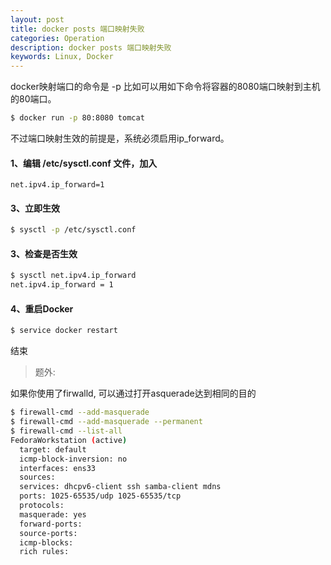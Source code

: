 ```yaml
---
layout: post
title: docker posts 端口映射失败
categories: Operation
description: docker posts 端口映射失败
keywords: Linux, Docker
---
```


docker映射端口的命令是 -p 比如可以用如下命令将容器的8080端口映射到主机的80端口。

```bash
$ docker run -p 80:8080 tomcat
```

不过端口映射生效的前提是，系统必须启用ip_forward。

#### 1、编辑 /etc/sysctl.conf 文件，加入

```text
net.ipv4.ip_forward=1
```

#### 3、立即生效

```bash
$ sysctl -p /etc/sysctl.conf
```

#### 3、检查是否生效

```bash
$ sysctl net.ipv4.ip_forward
net.ipv4.ip_forward = 1
```

#### 4、重启Docker

```bash
$ service docker restart
```

结束

> 题外:

如果你使用了firwalld, 可以通过打开asquerade达到相同的目的

```bash
$ firewall-cmd --add-masquerade
$ firewall-cmd --add-masquerade --permanent
$ firewall-cmd --list-all
FedoraWorkstation (active)
  target: default
  icmp-block-inversion: no
  interfaces: ens33
  sources: 
  services: dhcpv6-client ssh samba-client mdns
  ports: 1025-65535/udp 1025-65535/tcp
  protocols: 
  masquerade: yes
  forward-ports: 
  source-ports: 
  icmp-blocks: 
  rich rules: 
``` 